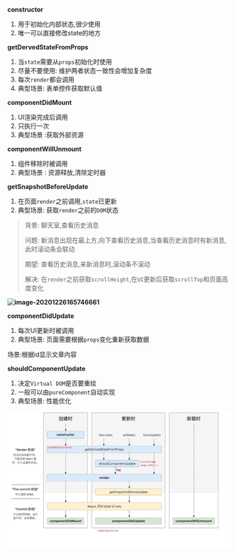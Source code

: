 **constructor**

1. 用于初始化内部状态,很少使用
2. 唯一可以直接修改state的地方

**getDervedStateFromProps**

1. 当`state`需要从`props`初始化时使用
2. 尽量不要使用: 维护两者状态一致性会增加复杂度
3. 每次`render`都会调用
4. 典型场景: 表单控件获取默认值

**componentDidMount**

1. UI渲染完成后调用
2. 只执行一次
3. 典型场景 :获取外部资源

**componentWillUnmount**

1. 组件移除时被调用
2. 典型场景 : 资源释放,清除定时器

**getSnapshotBeforeUpdate**

1. 在页面`render`之前调用,`state`已更新
2. 典型场景: 获取`render`之前的`DOM`状态

> 背景: 聊天室,查看历史消息
>
> 问题: 新消息出现在最上方,向下查看历史消息,当查看历史消息时有新消息,此时滚动条会联动
>
> 期望: 查看历史消息,来新消息时,滚动条不滚动
>
> 解决: 在`render`之前获取`scrollHeight`,在`UI`更新后获取`scrollTop`和页面高度变化

**![image-20201226165746661](C:\Users\znro0\AppData\Roaming\Typora\typora-user-images\image-20201226165746661.png)**

**componentDidUpdate**

1. 每次UI更新时被调用
2. 典型场景: 页面需要根据`props`变化重新获取数据

场景:根据id显示文章内容

**shouldComponentUpdate**

1. 决定`Virtual DOM`是否要重绘
2. 一般可以由`pureComponent`自动实现
3. 典型场景: 性能优化



![](生命周期1.assets/react16生命周期.jpg)


